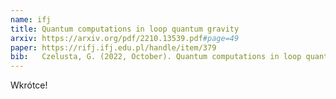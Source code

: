```yaml
---
name: ifj
title: Quantum computations in loop quantum gravity
arxiv: https://arxiv.org/pdf/2210.13539.pdf#page=49
paper: https://rifj.ifj.edu.pl/handle/item/379
bib:   Czelusta, G. (2022, October). Quantum computations in loop quantum gravity. In Particle Physics Summer Student Alumni Conference 2022 (Kraków, 9–10 July 2022) (p. 45).
---
```


Wkrótce!